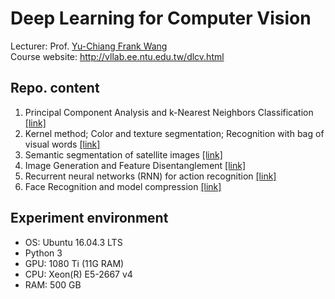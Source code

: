 # Deep Learning for Computer Vision

Lecturer: Prof. [Yu-Chiang Frank Wang](http://vllab.ee.ntu.edu.tw/members.html)<br>
Course website: http://vllab.ee.ntu.edu.tw/dlcv.html
## Repo. content
1. Principal Component Analysis and k-Nearest Neighbors Classification [[link]](https://github.com/thtang/DLCV2018SPRING/tree/master/hw1)
2. Kernel method; Color and texture segmentation; Recognition with bag of visual words [[link]](https://github.com/thtang/DLCV2018SPRING/tree/master/hw2)
3. Semantic segmentation of satellite images [[link]](https://github.com/thtang/DLCV2018SPRING/tree/master/hw3)
4. Image Generation and Feature Disentanglement [[link]](https://github.com/thtang/DLCV2018SPRING/tree/master/hw4)
5. Recurrent neural networks (RNN) for action	recognition [[link]](https://github.com/thtang/DLCV2018SPRING/tree/master/hw5)
6. Face Recognition and model compression [[link]](https://github.com/thtang/DLCV2018SPRING/tree/master/final)

## Experiment environment
* OS: Ubuntu 16.04.3 LTS
* Python 3
* GPU: 1080 Ti (11G RAM)
* CPU: Xeon(R) E5-2667 v4
* RAM: 500 GB
